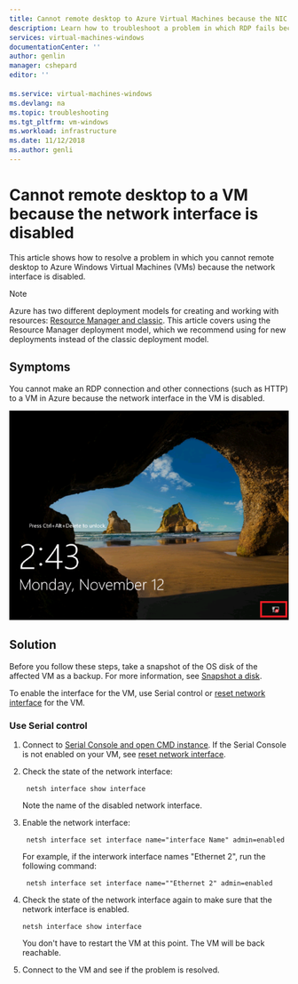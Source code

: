 ```yaml
---
title: Cannot remote desktop to Azure Virtual Machines because the NIC is disabled | Microsoft Docs
description: Learn how to troubleshoot a problem in which RDP fails because the NIC is disabled in Azure VM| Microsoft Docs
services: virtual-machines-windows
documentationCenter: ''
author: genlin
manager: cshepard
editor: ''

ms.service: virtual-machines-windows
ms.devlang: na
ms.topic: troubleshooting
ms.tgt_pltfrm: vm-windows
ms.workload: infrastructure
ms.date: 11/12/2018
ms.author: genli
---
```


#  Cannot remote desktop to a VM because the network interface is disabled

This article shows how to resolve a problem in which you cannot remote desktop to Azure Windows Virtual Machines (VMs) because the network interface is disabled.

> [!NOTE] 
> Azure has two different deployment models for creating and working with resources: 
[Resource Manager and classic](../../azure-resource-manager/resource-manager-deployment-model.md). This article covers using the Resource Manager deployment model, which we recommend using for new deployments instead of the classic deployment model. 

## Symptoms 

You cannot make an RDP connection and other connections (such as HTTP) to a VM in Azure because the network interface in the VM is disabled. 

![Image about network inferce in Safe Mode](./media/troubleshoot-bitlocker-boot-error/network-safe-mode.png)


## Solution 

Before you follow these steps, take a snapshot of the OS disk of the affected VM as a backup. For more information, see [Snapshot a disk](../windows/snapshot-copy-managed-disk.md).

To enable the interface for the VM, use Serial control or [reset network interface](reset-network-interface.md) for the VM.

### Use Serial control

1. Connect to [Serial Console and open CMD instance](./serial-console-windows.md#open-cmd-or-powershell-in-serial-console
). If the Serial Console is not enabled on your VM, see [reset network interface](reset-network-interface.md).
2. Check the state of the network interface:

        netsh interface show interface

    Note the name of the disabled network interface. 

3. Enable the network interface:

	    netsh interface set interface name="interface Name" admin=enabled

    For example, if the interwork interface names "Ethernet 2", run the following command:

        netsh interface set interface name=""Ethernet 2" admin=enabled
    

4.  Check the state of the network interface again to make sure that the network interface is enabled.

        netsh interface show interface

    You don't have to restart the VM at this point. The VM will be back reachable.
        
5.  Connect to the VM and see if the problem is resolved.